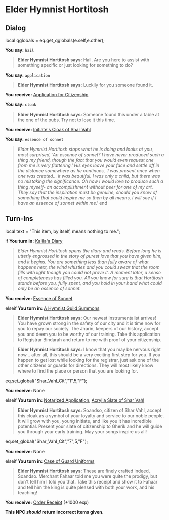 # Elder Hymnist Hortitosh
## Dialog

local qglobals = eq.get_qglobals(e.self,e.other);

**You say:** `hail`



>**Elder Hymnist Hortitosh says:** Hail. Are you here to assist with something specific or just looking for something to do?

**You say:** `application`



>**Elder Hymnist Hortitosh says:** Luckily for you someone found it.


**You receive:**  [Application for Citizenship](/item/2873)

**You say:** `cloak`



>**Elder Hymnist Hortitosh says:** Someone found this under a table at the one of the pubs. Try not to lose it this time.


**You receive:**  [Initiate's Cloak of Shar Vahl](/item/2878)

**You say:** `essence of sonnet`



>*Elder Hymnist Hortitosh stops what he is doing and looks at you, most surprised, 'An essence of sonnet? I have never produced such a thing my friend, though the fact that you would even request one from me is very flattering.' His eyes leave your face and settle off in the distance somewhere as he continues, 'I was present once when one was created... it was beautiful. I was only a child, but there was no mistaking the significance. Oh how I would love to produce such a thing myself- an accomplishment without peer for one of my art. They say that the inspiration must be genuine, should you know of something that could inspire me so then by all means, I will see if I have an essence of sonnet within me.'*
end

## Turn-Ins



local text = "This item, by itself, means nothing to me.";



if **You turn in:** [Kalila'a Diary](/item/18324)


>*Elder Hymnist Hortitosh opens the diary and reads. Before long he is utterly engrossed in the story of purest love that you have given him, and it begins. You are something less than fully aware of what happens next, the wind whistles and you could swear that the room fills with light though you could not prove it. A moment later, a sense of completeness has filled you. All you know for sure is that Hortitosh stands before you, fully spent, and you hold in your hand what could only be an essence of sonnet.*


 **You receive:**  [Essence of Sonnet](/item/5991) 

elseif **You turn in:** [A Hymnist Guild Summons](/item/18552)


>**Elder Hymnist Hortitosh says:** Our newest instrumentalist arrives! You have grown strong in the safety of our city and it is time now for you to repay our society. The Jharin, keepers of our history, accept you and deem you to be worthy of our training. Take this application to Registrar Bindarah and return to me with proof of your citizenship.


>**Elder Hymnist Hortitosh says:** I know that you may be nervous right now... after all, this should be a very exciting first step for you.  If you happen to get lost while looking for the registrar, just ask one of the other citizens or guards for directions.  They will most likely know where to find the place or person that you are looking for.


eq.set_global("Shar_Vahl_Cit","1",5,"F");





 **You receive:** None 

elseif **You turn in:** [Notarized Application](/item/2897), [Acrylia Slate of Shar Vahl](/item/2877)


>**Elder Hymnist Hortitosh says:** Soandso, citizen of Shar Vahl, accept this cloak as a symbol of your loyalty and service to our noble people. It will grow with you, young initiate, and like you it has incredible potential. Present your slate of citizenship to Gherik and he will guide you through your early training. May your songs inspire us all!


eq.set_global("Shar_Vahl_Cit","7",5,"F");


 **You receive:** None 

elseif **You turn in:** [Case of Guard Uniforms](/item/3920)


>**Elder Hymnist Hortitosh says:** These are finely crafted indeed, Soandso. Merchant Fahaar told me you were quite the prodigy, but don't tell him I told you that. Take this receipt and show it to Fahaar and tell him the king is quite pleased with both your work, and his teaching!


 **You receive:**  [Order Receipt](/item/3921) (+1000 exp)

**This NPC *should* return incorrect items given.**





